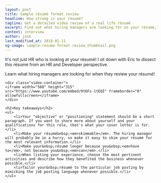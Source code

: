 ```yaml
---
layout: post
title: Sample résumé format review
headline: How strong is your résumé?
tagline: Get a detailed video review of a real life résumé
excerpt: Find out what hiring managers are looking for on your résumé, plus common mistakes to avoid so your résumé doesn't end up on the bottom of the pile.
context: interview
author: josh
last_modified_at: 2018-01-11
og-image: sample-resume-format-review_thumbnail.png
---
```

<div class="container container--normal">
	<p>It's not just HR who is looking at your résumé! I sit down with Eric to dissect this résumé from an HR and Developer perspective.<p>
	<p>Learn what hiring managers are looking for when they review your résumé!</p>
	
	<div class="video-container">
	<iframe width="560" height="315" src="https://www.youtube.com/embed/9t6Fs-1tEQI" frameborder="0" allowfullscreen></iframe>
	</div>

	<h2>Key takeaways</h2>
	<ul>
		<li>Your "objective" or "positioning" statement should be a short paragraph. If you want to share more about yourself and your qualifications for this role, that's what your cover letter is for.</li>
		<li>Make your résumé&nbsp;<em>skimmable</em>. The hiring manager will probably be in a hurry, so make it easy to skim your résumé for the most relevant information.</li>
		<li>Make your&nbsp;résumé longer because you&nbsp;<em>have to</em>, not because you&nbsp;<em>can</em>.</li>
		<li>When listing your experience, choose the most pertinent activities and describe how they benefited the business whenever possible.</li>
		<li>Tailor your&nbsp;résumé to the particular job posting by mimicking the job posting language whenever possible.</li>
	</ul>

<div class="inline-ad hidden"></div>
</div>